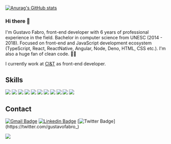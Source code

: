[![Anurag's GitHub stats](https://github-readme-stats-git-masterrstaa-rickstaa.vercel.app/api?username=gustavofabro&theme=gruvbox)](https://github.com/anuraghazra/github-readme-stats)

### Hi there 👋

I'm Gustavo Fabro, front-end developer with 6 years of professional experience in the field. Bachelor in computer science from UNESC (2014 - 2018). Focused on front-end and JavaScript development ecosystem (TypeScript, React, ReactNative, Angular, Node, Deno, HTML, CSS etc.). I'm also a huge fan of clean code. :blue_book::sunglasses:

I currently work at [CI&T](https://ciandt.com/) as front-end developer.

## Skills

![](https://img.shields.io/badge/JavaScript-F7DF1E?style=for-the-badge&logo=javascript&logoColor=black)
![](https://img.shields.io/badge/TypeScript-007ACC?style=for-the-badge&logo=typescript&logoColor=white)
![](https://img.shields.io/badge/React-20232A?style=for-the-badge&logo=react&logoColor=61DAFB)
![](https://img.shields.io/badge/Angular-DD0031?style=for-the-badge&logo=angular&logoColor=white)
![](https://img.shields.io/badge/Node.js-43853D?style=for-the-badge&logo=node.js&logoColor=white)
![](https://img.shields.io/badge/HTML5-E34F26?style=for-the-badge&logo=html5&logoColor=white)
![](https://img.shields.io/badge/CSS3-1572B6?style=for-the-badge&logo=css3&logoColor=white)
![](https://img.shields.io/badge/Java-ED8B00?style=for-the-badge&logo=java&logoColor=white)
![](https://img.shields.io/badge/Spring-6DB33F?style=for-the-badge&logo=spring&logoColor=white)
![](https://img.shields.io/badge/PostgreSQL-316192?style=for-the-badge&logo=postgresql&logoColor=white)
![](https://img.shields.io/badge/Git-F05032?style=for-the-badge&logo=git&logoColor=white)

## Contact

[![Gmail Badge](https://img.shields.io/badge/-Gmail-c14438?style=for-the-badge&logo=Gmail&logoColor=white&link=mailto:gustavofabro.f@gmail.com)](mailto:gustavofabro.f@gmail.com)
[![Linkedin Badge](https://img.shields.io/badge/-LinkedIn-blue?style=for-the-badge&logo=Linkedin&logoColor=white&link=https://www.linkedin.com/in/gustavo-fabro-a42701132/)](https://www.linkedin.com/in/gustavo-fabro-a42701132/)
[![Twitter Badge](https://img.shields.io/badge/-Twitter-1ca0f1?style=for-the-badge&labelColor=1ca0f1&logo=twitter&logoColor=white&link=https://twitter.com/gustavofabro_)](https://twitter.com/gustavofabro_)

![](https://visitor-badge.glitch.me/badge?page_id=gustavofabro)
